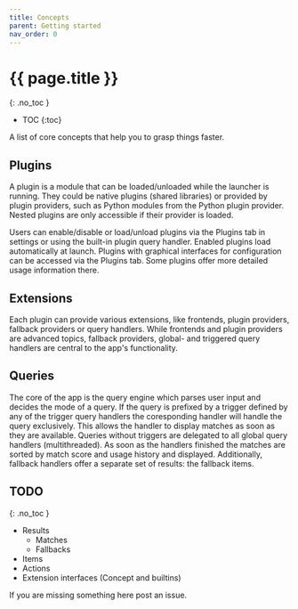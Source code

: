 ```yaml
---
title: Concepts
parent: Getting started
nav_order: 0
---
```


# {{ page.title }}
{: .no_toc }

- TOC
{:toc}

A list of core concepts that help you to grasp things faster.  

## Plugins

A plugin is a module that can be loaded/unloaded while the launcher is running.
They could be native plugins (shared libraries) or provided by plugin providers, such as Python modules from the Python plugin provider.
Nested plugins are only accessible if their provider is loaded.

Users can enable/disable or load/unload plugins via the Plugins tab in settings or using the built-in plugin query handler.
Enabled plugins load automatically at launch.
Plugins with graphical interfaces for configuration can be accessed via the Plugins tab.
Some plugins offer more detailed usage information there.

## Extensions

Each plugin can provide various extensions, like frontends, plugin providers, fallback providers or query handlers. 
While frontends and plugin providers are advanced topics, fallback providers, global- and triggered query handlers are central to the app's functionality.

## Queries

The core of the app is the query engine which parses user input and decides the mode of a query.
If the query is prefixed by a trigger defined by any of the trigger query handlers the coresponding handler will handle the query exclusively.
This allows the handler to display matches as soon as they are available. 
Queries without triggers are delegated to all global query handlers (multithreaded).
As soon as the handlers finished the matches are sorted by match score and usage history and displayed.
Additionally, fallback handlers offer a separate set of results: the fallback items.

## TODO
{: .no_toc }


- Results
  - Matches
  - Fallbacks
- Items
- Actions
- Extension interfaces (Concept and builtins)

If you are missing something here post an issue.